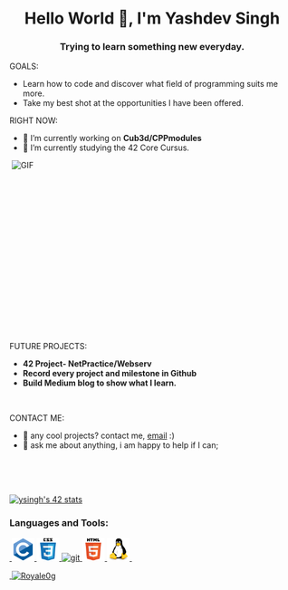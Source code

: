 <h1 align="center">Hello World 👋, I'm Yashdev Singh</h1>
<h3 align="center">Trying to learn something new everyday.</h3>

GOALS:
- Learn how to code and discover what field of programming suits me more.
- Take my best shot at the opportunities I have been offered.

RIGHT NOW:
- 🔭 I’m currently working on **Cub3d/CPPmodules**
- 📖 I’m currently studying the 42 Core Cursus.

 <img align="right" alt="GIF" src="https://user-images.githubusercontent.com/114681445/205600598-7e891023-cdff-4fb3-916c-4c5ad0c00917.gif" width="500" height="320" />

FUTURE PROJECTS:
- **42 Project- NetPractice/Webserv**
- **Record every project and milestone in Github**
- **Build Medium blog to show what I learn.**
 
 <br>

 CONTACT ME:
- 💼 any cool projects? contact me, [email](mailto:seehra.a@yahoo.com) :)
- 💬 ask me about anything, i am happy to help if I can;

<br>
<br>
<br>
<p align="left">
    <a href="https://github.com/oakoudad/badge42">
       <img src="https://badge.mediaplus.ma/greenbinary/ysingh?1337Badge=off&UM6P=off" alt="ysingh's 42 stats" />
    </a>
</p>

<h3 align="left">Languages and Tools:</h3>
<p align="left"> <a href="https://getbootstrap.com" target="_blank" rel="noreferrer"> <img </a> <a href="https://www.cprogramming.com/" target="_blank" rel="noreferrer"> <img src="https://raw.githubusercontent.com/devicons/devicon/master/icons/c/c-original.svg" alt="c" width="40" height="40"/> </a> <a href="https://www.w3schools.com/css/" target="_blank" rel="noreferrer"> <img src="https://raw.githubusercontent.com/devicons/devicon/master/icons/css3/css3-original-wordmark.svg" alt="css3" width="40" height="40"/> </a> <a href="https://git-scm.com/" target="_blank" rel="noreferrer"> <img src="https://www.vectorlogo.zone/logos/git-scm/git-scm-icon.svg" alt="git" width="40" height="40"/> </a> <a href="https://www.w3.org/html/" target="_blank" rel="noreferrer"> <img src="https://raw.githubusercontent.com/devicons/devicon/master/icons/html5/html5-original-wordmark.svg" alt="html5" width="40" height="40"/> </a> <a href="https://www.linux.org/" target="_blank" rel="noreferrer"> <img src="https://raw.githubusercontent.com/devicons/devicon/master/icons/linux/linux-original.svg" alt="linux" width="40" height="40"/> </a> <a href="https://www.mysql.com/" target="_blank" rel="noreferrer"> <img </p>
<br>
<p>&nbsp;<img align="center" src="https://github-readme-stats.vercel.app/api?username=YD-S&show_icons=true&locale=en&theme=gotham" alt="Royale0g" /></p>
